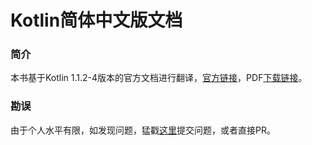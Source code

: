 # Kotlin简体中文版文档

### 简介
本书基于Kotlin 1.1.2-4版本的官方文档进行翻译，[官方链接](https://kotlinlang.org/docs/reference/)，PDF[下载链接](https://kotlinlang.org/docs/kotlin-docs.pdf)。

### 勘误
由于个人水平有限，如发现问题，猛戳[这里](https://github.com/doitlite/kotlin-docs-zh-cn/issues)提交问题，或者直接PR。
